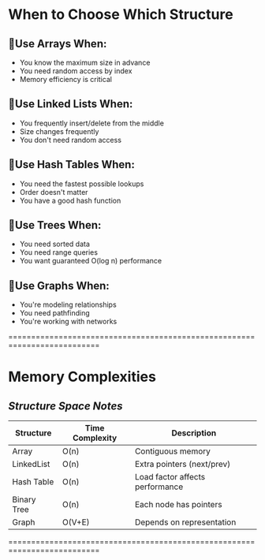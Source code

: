 # When to Choose Which Structure

## 📍Use Arrays When:
- You know the maximum size in advance
- You need random access by index
- Memory efficiency is critical

## 📍Use Linked Lists When:
- You frequently insert/delete from the middle
- Size changes frequently
- You don't need random access

## 📍Use Hash Tables When:
- You need the fastest possible lookups
- Order doesn't matter
- You have a good hash function

## 📍Use Trees When:
- You need sorted data
- You need range queries
- You want guaranteed O(log n) performance

## 📍Use Graphs When:
- You're modeling relationships
- You need pathfinding
- You're working with networks

==========================================================================

# Memory Complexities
## *Structure	Space	Notes*

|   Structure  |    Time Complexity    |            Description          |
|--------------|-----------------------|---------------------------------|
| Array        | O(n)                  | Contiguous memory               |
| LinkedList   | O(n)                  | Extra pointers (next/prev)      |
| Hash Table   | O(n)                  | Load factor affects performance |
| Binary Tree  | O(n)                  | Each node has pointers          |
| Graph        | O(V+E)                | Depends on representation       |

==========================================================================
